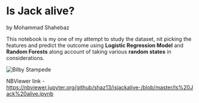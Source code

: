 # Is Jack alive?                                                                       
by Mohammad Shahebaz

This notebook is my one of my attempt to study the dataset, nit picking the features and predict the outcome using **Logistic Regression Model** and **Random Forests** along account of taking various **random states** in considerations.

![Bilby Stampede](https://github.com/shaz13/isjackalive-/blob/master/jack.jpg)



NBViewer link - https://nbviewer.jupyter.org/github/shaz13/isjackalive-/blob/master/Is%20Jack%20alive.ipynb
